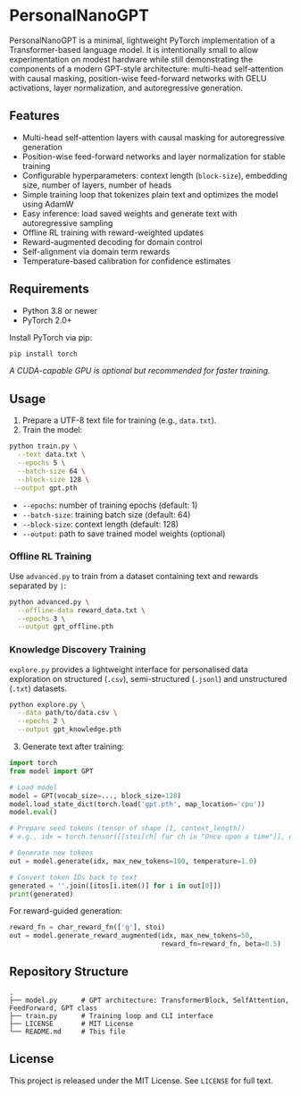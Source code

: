 # PersonalNanoGPT

PersonalNanoGPT is a minimal, lightweight PyTorch implementation of a Transformer-based language model. It is intentionally small to allow experimentation on modest hardware while still demonstrating the components of a modern GPT-style architecture: multi-head self-attention with causal masking, position-wise feed-forward networks with GELU activations, layer normalization, and autoregressive generation.

## Features

- Multi-head self-attention layers with causal masking for autoregressive generation  
- Position-wise feed-forward networks and layer normalization for stable training  
- Configurable hyperparameters: context length (`block-size`), embedding size, number of layers, number of heads
- Simple training loop that tokenizes plain text and optimizes the model using AdamW
- Easy inference: load saved weights and generate text with autoregressive sampling
- Offline RL training with reward-weighted updates
- Reward-augmented decoding for domain control
- Self-alignment via domain term rewards
- Temperature-based calibration for confidence estimates

## Requirements

- Python 3.8 or newer  
- PyTorch 2.0+  

Install PyTorch via pip:

```bash
pip install torch
```

*A CUDA-capable GPU is optional but recommended for faster training.*

## Usage

1. Prepare a UTF-8 text file for training (e.g., `data.txt`).  
2. Train the model:

```bash
python train.py \
  --text data.txt \
  --epochs 5 \
  --batch-size 64 \
  --block-size 128 \
 --output gpt.pth
```

- `--epochs`: number of training epochs (default: 1)  
- `--batch-size`: training batch size (default: 64)  
- `--block-size`: context length (default: 128)  
- `--output`: path to save trained model weights (optional)

### Offline RL Training

Use `advanced.py` to train from a dataset containing text and rewards separated by `|`:

```bash
python advanced.py \
  --offline-data reward_data.txt \
  --epochs 3 \
  --output gpt_offline.pth
```

### Knowledge Discovery Training

`explore.py` provides a lightweight interface for personalised data exploration
on structured (`.csv`), semi-structured (`.jsonl`) and unstructured (`.txt`)
datasets.

```bash
python explore.py \
  --data path/to/data.csv \
  --epochs 2 \
  --output gpt_knowledge.pth
```

3. Generate text after training:

```python
import torch
from model import GPT

# Load model
model = GPT(vocab_size=..., block_size=128)
model.load_state_dict(torch.load('gpt.pth', map_location='cpu'))
model.eval()

# Prepare seed tokens (tensor of shape [1, context_length])
# e.g., idx = torch.tensor([[stoi[ch] for ch in "Once upon a time"]], dtype=torch.long)

# Generate new tokens
out = model.generate(idx, max_new_tokens=100, temperature=1.0)

# Convert token IDs back to text
generated = ''.join([itos[i.item()] for i in out[0]])
print(generated)
```

For reward-guided generation:

```python
reward_fn = char_reward_fn(['g'], stoi)
out = model.generate_reward_augmented(idx, max_new_tokens=50,
                                      reward_fn=reward_fn, beta=0.5)
```

## Repository Structure

```
.
├── model.py      # GPT architecture: TransformerBlock, SelfAttention, FeedForward, GPT class
├── train.py      # Training loop and CLI interface
├── LICENSE       # MIT License
└── README.md     # This file
```

## License

This project is released under the MIT License. See `LICENSE` for full text.
